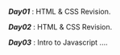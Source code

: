 ***Day01*** : HTML & CSS Revision.

***Day02*** : HTML & CSS Revision.

***Day03*** : Intro to Javascript ....
